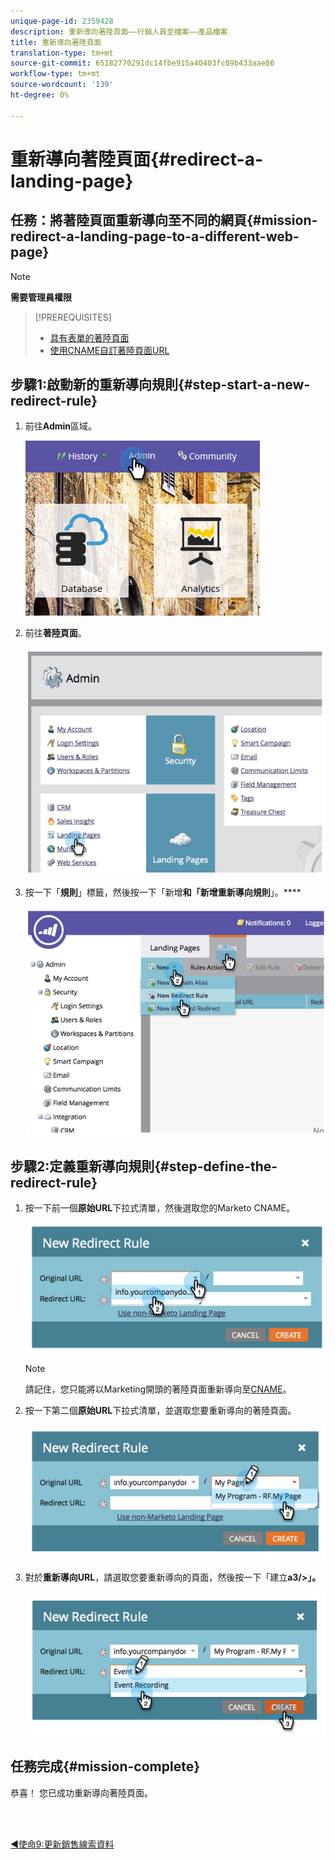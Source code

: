 ```yaml
---
unique-page-id: 2359428
description: 重新導向著陸頁面——行銷人員至檔案——產品檔案
title: 重新導向著陸頁面
translation-type: tm+mt
source-git-commit: 65182770291dc14fbe915a40403fc09b433aae86
workflow-type: tm+mt
source-wordcount: '139'
ht-degree: 0%

---
```



# 重新導向著陸頁面{#redirect-a-landing-page}

## 任務：將著陸頁面重新導向至不同的網頁{#mission-redirect-a-landing-page-to-a-different-web-page}

>[!NOTE]
>
>**需要管理員權限**

>[!PREREQUISITES]
>
>* [具有表單的著陸頁面](/help/marketo/getting-started/quick-wins/landing-page-with-a-form.md)
>* [使用CNAME自訂著陸頁面URL](/help/marketo/product-docs/demand-generation/landing-pages/landing-page-actions/customize-your-landing-page-urls-with-a-cname.md)


## 步驟1:啟動新的重新導向規則{#step-start-a-new-redirect-rule}

1. 前往&#x200B;**Admin**&#x200B;區域。

   ![](assets/admin.png)

1. 前往&#x200B;**著陸頁面**。

   ![](assets/image2014-9-24-13-3a28-3a43.png)

1. 按一下「**規則**」標籤，然後按一下「新增&#x200B;**和「新增重新導向規則**」。****

   ![](assets/image2014-9-24-13-3a28-3a59.png)

## 步驟2:定義重新導向規則{#step-define-the-redirect-rule}

1. 按一下前一個&#x200B;**原始URL**&#x200B;下拉式清單，然後選取您的Marketo CNAME。

   ![](assets/image2014-9-24-13-3a30-3a33.png)

   >[!NOTE]
   >
   >請記住，您只能將以Marketing開頭的著陸頁面重新導向至[CNAME](/help/marketo/product-docs/demand-generation/landing-pages/landing-page-actions/customize-your-landing-page-urls-with-a-cname.md)。

1. 按一下第二個&#x200B;**原始URL**&#x200B;下拉式清單，並選取您要重新導向的著陸頁面。

   ![](assets/image2014-9-24-13-3a30-3a50.png)

1. 對於&#x200B;**重新導向URL**，請選取您要重新導向的頁面，然後按一下「建立&#x200B;**a3/>」。**

   ![](assets/image2014-9-24-13-3a31-3a10.png)

## 任務完成{#mission-complete}

恭喜！ 您已成功重新導向著陸頁面。

<br> 

[◄使命9:更新銷售線索資料](/help/marketo/getting-started/quick-wins/update-person-data.md)
